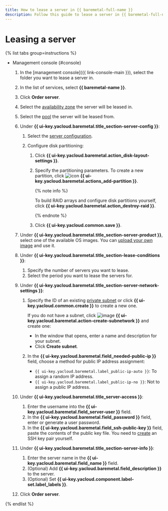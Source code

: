 ```yaml
---
title: How to lease a server in {{ baremetal-full-name }}
description: Follow this guide to lease a server in {{ baremetal-full-name }}.
---
```


# Leasing a server

{% list tabs group=instructions %}

- Management console {#console}

  1. In the [management console]({{ link-console-main }}), select the folder you want to lease a server in.
  1. In the list of services, select **{{ baremetal-name }}**.
  1. Click **Order server**.
  1. Select the [availability zone](../../../overview/concepts/geo-scope.md) the server will be leased in.
  1. Select the [pool](../../concepts/index.md#server-pools) the server will be leased from.
  1. Under **{{ ui-key.yacloud.baremetal.title_section-server-config }}**:
  
     1. Select the [server configuration](../../concepts/server-configurations.md).
     1. Configure disk partitioning:

        1. Click **{{ ui-key.yacloud.baremetal.action_disk-layout-settings }}**.
        1. Specify the partitioning parameters. To create a new partition, click ![icon](../../../_assets/console-icons/plus.svg) **{{ ui-key.yacloud.baremetal.actions_add-partition }}**.

           {% note info %}

           To build RAID arrays and configure disk partitions yourself, click **{{ ui-key.yacloud.baremetal.action_destroy-raid }}**.

           {% endnote %}

        1. Click **{{ ui-key.yacloud.common.save }}**.
  
  1. Under **{{ ui-key.yacloud.baremetal.title_section-server-product }}**, select one of the available OS images. You can [upload your own image](../image-upload.md) and use it.
  1. Under **{{ ui-key.yacloud.baremetal.title_section-lease-conditions }}**:

     1. Specify the number of servers you want to lease.
     1. Select the period you want to lease the servers for.
  
  1. Under **{{ ui-key.yacloud.baremetal.title_section-server-network-settings }}**:

     1. Specify the ID of an existing [private subnet](../../concepts/index.md#private-subnet) or click **{{ ui-key.yacloud.common.create }}** to create a new one.

        If you do not have a subnet, click ![image](../../../_assets/console-icons/plus.svg) **{{ ui-key.yacloud.baremetal.action-create-subnetwork }}** and create one:

        * In the window that opens, enter a name and description for your subnet.
        * Click **Create subnet**.

     1. In the **{{ ui-key.yacloud.baremetal.field_needed-public-ip }}** field, choose a method for public IP address assignment:

        * `{{ ui-key.yacloud.baremetal.label_public-ip-auto }}`: To assign a random IP address.
        * `{{ ui-key.yacloud.baremetal.label_public-ip-no }}`: Not to assign a public IP address.
  
  1. Under **{{ ui-key.yacloud.baremetal.title_server-access }}**:

     1. Enter the username into the **{{ ui-key.yacloud.baremetal.field_server-user }}** field.
     1. In the **{{ ui-key.yacloud.baremetal.field_password }}** field, enter or generate a user password.
     1. In the **{{ ui-key.yacloud.baremetal.field_ssh-public-key }}** field, paste the contents of the public key file. You need to [create](../../../compute/operations/vm-connect/ssh.md#creating-ssh-keys) an SSH key pair yourself.

  1. Under **{{ ui-key.yacloud.baremetal.title_section-server-info }}**:

     1. Enter the server name in the **{{ ui-key.yacloud.baremetal.field_name }}** field.
     1. (Optional) Add **{{ ui-key.yacloud.baremetal.field_description }}** to the server.
     1. (Optional) Set **{{ ui-key.yacloud.component.label-set.label_labels }}**.
  
  1. Click **Order server**.

{% endlist %}
